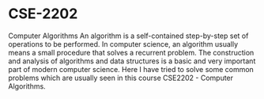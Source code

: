 # CSE-2202
Computer Algorithms
An algorithm is a self-contained step-by-step set of operations to be performed.
In computer science, an algorithm usually means a small procedure that solves a recurrent problem.
The construction and analysis of algorithms and data structures is a basic and very important part of modern computer science.
Here I have tried to solve some common problems which are usually seen in this course CSE2202 - Computer Algorithms.
